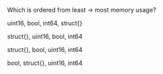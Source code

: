 Which is ordered from least -> most memory usage?



uint16, bool, int64, struct{}


struct{}, uint16, bool, int64


struct{}, bool, uint16, int64


bool, struct{}, uint16, int64

